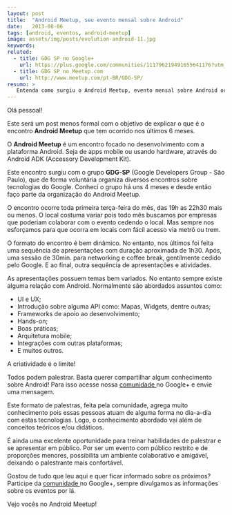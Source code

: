 ```yaml
---
layout: post
title:  "Android Meetup, seu evento mensal sobre Android"
date:   2013-08-06
tags: [android, eventos, android-meetup]
image: assets/img/posts/evolution-android-11.jpg
keywords:
related:
  - title: GDG SP no Google+
    url: https://plus.google.com/communities/111796219491655641176?utm_source=chrome_ntp_icon&amp;utm_medium=chrome_app&amp;utm_campaign=chrome
  - title: GDG SP no Meetup.com
    url: http://www.meetup.com/pt-BR/GDG-SP/
resumo: >
   Entenda como surgiu o Android Meetup, evento mensal sobre Android organizado pelo GDG-SP, e como você pode participar.
---
```

<p style="text-align: left;">Olá pessoal!</p>
<p>Este será um post menos formal com o objetivo de explicar o que é o encontro <strong>Android Meetup</strong> que tem ocorrido nos últimos 6 meses.</p>
<p>O <strong>Android Meetup</strong> é um encontro focado no desenvolvimento com a plataforma Android. Seja de apps mobile ou usando hardware, através do Android ADK (Accessory Development Kit).</p>
<p>Este encontro surgiu com o grupo <strong>GDG-SP</strong> (Google Developers Group - São Paulo), que de forma voluntária organiza diversos encontros sobre tecnologias do Google. Conheci o grupo há uns 4 meses e desde então faço parte da organização do Android Meetup.</p>
<p>O encontro ocorre toda primeira terça-feira do mês, das 19h as 22h30 mais ou menos. O local costuma variar pois todo mês buscamos por empresas que poderiam colaborar com o evento cedendo o local. Mas sempre nos esforçamos para que ocorra em locais com fácil acesso via metrô ou trem.</p>
<p>O formato do encontro é bem dinâmico. No entanto, nos últimos foi feita uma sequência de apresentações com duração aproximada de 1h30. Após, uma sessão de 30min. para networking e coffee break, gentilmente cedido pelo Google. E ao final, outra sequência de apresentações e atividades.</p>
<p>As apresentações possuem temas bem variados. No entanto sempre existe alguma relação com Android. Normalmente são abordados assuntos como:</p>
<ul>
<li>UI e UX;</li>
<li>Introdução sobre alguma API como: Mapas, Widgets, dentre outras;</li>
<li>Frameworks de apoio ao desenvolvimento;</li>
<li>Hands-on;</li>
<li>Boas práticas;</li>
<li>Arquitetura mobile;</li>
<li>Integrações com outras plataformas;</li>
<li>E muitos outros.</li>
</ul>
<p>A criatividade é o limite!</p>
<p>Todos podem palestrar. Basta querer compartilhar algum conhecimento sobre Android! Para isso acesse nossa <a title="GDG SP no Google+" href="https://plus.google.com/communities/111796219491655641176?utm_source=chrome_ntp_icon&amp;utm_medium=chrome_app&amp;utm_campaign=chrome" target="_blank">comunidade </a>no Google+ e envie uma mensagem.</p>
<p>Este formato de palestras, feita pela comunidade, agrega muito conhecimento pois essas pessoas atuam de alguma forma no dia-a-dia com estas tecnologias. Logo, o conhecimento abordado vai além de conceitos teóricos e/ou didáticos.</p>
<p>É ainda uma excelente oportunidade para treinar habilidades de palestrar e se apresentar em público. Por ser um evento com público restrito e de proporções menores, possibilita um ambiente colaborativo e amigável, deixando o palestrante mais confortável.</p>
<p>Gostou de tudo que leu aqui e quer ficar informado sobre os próximos? Participe da <a title="GDG-SP no Google+" href="https://plus.google.com/communities/111796219491655641176?utm_source=chrome_ntp_icon&amp;utm_medium=chrome_app&amp;utm_campaign=chrome" target="_blank">comunidade </a>no Google+, sempre divulgamos as informações sobre os eventos por lá.</p>
<p>Vejo vocês no Android Meetup!</p>
